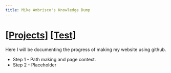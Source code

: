 ```yaml
---
title: Mike Ambrisco's Knowledge Dump
---
```


# [[Projects]][0]   [[Test]][1]

Here I will be documenting the progress of making my website using github.
* Step 1 - Path making and page context.
* Step 2 - Placeholder

[0]: /projects/
[1]: /test/
